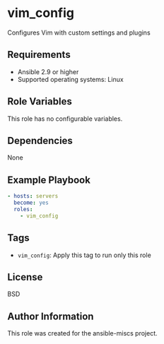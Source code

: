 vim_config
=========

Configures Vim with custom settings and plugins

Requirements
------------

- Ansible 2.9 or higher
- Supported operating systems: Linux

Role Variables
--------------

This role has no configurable variables.

Dependencies
------------

None

Example Playbook
----------------

```yaml
- hosts: servers
  become: yes
  roles:
    - vim_config
```

Tags
----

- `vim_config`: Apply this tag to run only this role

License
-------

BSD

Author Information
------------------

This role was created for the ansible-miscs project.
